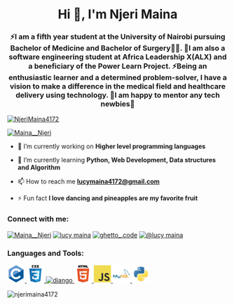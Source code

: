 
<h1 align="center">Hi 👋, I'm Njeri Maina</h1>
<h3 align="center">⚡I am a fifth year student at the University of Nairobi pursuing Bachelor of Medicine and Bachelor of Surgery👩‍⚕. 🦋I am also a software engineering student at Africa Leadership X(ALX) and a beneficiary of the Power Learn Project. ⚡Being an enthusiastic learner and a determined problem-solver, I have a vision to make a difference in the medical field and healthcare delivery using technology. 🦋I am happy to mentor any tech newbies👼</h3>

<p align="left"> <a href="https://github.com/ryo-ma/github-profile-trophy"><img src="https://github-profile-trophy.vercel.app/?username=NjeriMaina4172&theme=gruvbox" alt="NjeriMaina4172" /></a> </p>

<p align="left"> <a href="https://twitter.com/Maina__Njeri" target="blank"><img src="https://img.shields.io/twitter/follow/Maina__Njeri?logo=twitter&style=for-the-badge" alt="Maina__Njeri" /></a> </p>

- 🔭 I’m currently working on **Higher level programming languages**

- 🌱 I’m currently learning **Python, Web Development, Data structures and Algorithm**

- 📫 How to reach me **lucymaina4172@gmail.com**

- ⚡ Fun fact **I love dancing and pineapples are my favorite fruit**

<h3 align="left">Connect with me:</h3>
<p align="left">
<a href="https://twitter.com/Maina__Njeri" target="blank"><img align="center" src="https://raw.githubusercontent.com/rahuldkjain/github-profile-readme-generator/master/src/images/icons/Social/twitter.svg" alt="Maina__Njeri" height="30" width="40" /></a>
<a href="https://linkedin.com/in/lucy maina" target="blank"><img align="center" src="https://raw.githubusercontent.com/rahuldkjain/github-profile-readme-generator/master/src/images/icons/Social/linked-in-alt.svg" alt="lucy maina" height="30" width="40" /></a>
<a href="https://instagram.com/ghetto_.code" target="blank"><img align="center" src="https://raw.githubusercontent.com/rahuldkjain/github-profile-readme-generator/master/src/images/icons/Social/instagram.svg" alt="ghetto_.code" height="30" width="40" /></a>
<a href="https://hashnode.com/@lucy maina" target="blank"><img align="center" src="https://raw.githubusercontent.com/rahuldkjain/github-profile-readme-generator/master/src/images/icons/Social/hashnode.svg" alt="@lucy maina" height="30" width="40" /></a>
</p>

<h3 align="left">Languages and Tools:</h3>
<p align="left"> <a href="https://www.cprogramming.com/" target="_blank" rel="noreferrer"> <img src="https://raw.githubusercontent.com/devicons/devicon/master/icons/c/c-original.svg" alt="c" width="40" height="40"/> </a> <a href="https://www.w3schools.com/css/" target="_blank" rel="noreferrer"> <img src="https://raw.githubusercontent.com/devicons/devicon/master/icons/css3/css3-original-wordmark.svg" alt="css3" width="40" height="40"/> </a> <a href="https://www.djangoproject.com/" target="_blank" rel="noreferrer"> <img src="https://cdn.worldvectorlogo.com/logos/django.svg" alt="django" width="40" height="40"/> </a> <a href="https://www.w3.org/html/" target="_blank" rel="noreferrer"> <img src="https://raw.githubusercontent.com/devicons/devicon/master/icons/html5/html5-original-wordmark.svg" alt="html5" width="40" height="40"/> </a> <a href="https://developer.mozilla.org/en-US/docs/Web/JavaScript" target="_blank" rel="noreferrer"> <img src="https://raw.githubusercontent.com/devicons/devicon/master/icons/javascript/javascript-original.svg" alt="javascript" width="40" height="40"/> </a> <a href="https://www.mysql.com/" target="_blank" rel="noreferrer"> <img src="https://raw.githubusercontent.com/devicons/devicon/master/icons/mysql/mysql-original-wordmark.svg" alt="mysql" width="40" height="40"/> </a> <a href="https://www.python.org" target="_blank" rel="noreferrer"> <img src="https://raw.githubusercontent.com/devicons/devicon/master/icons/python/python-original.svg" alt="python" width="40" height="40"/> </a> </p>



<p><img align="center" src="https://github-readme-streak-stats.herokuapp.com/?user=njerimaina4172&theme=gruvbox" alt="njerimaina4172" /></p>




